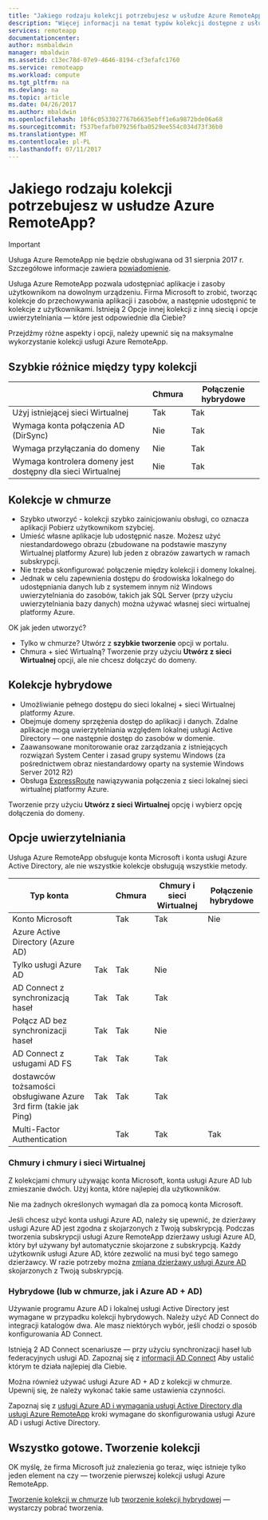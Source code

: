 ```yaml
---
title: "Jakiego rodzaju kolekcji potrzebujesz w usłudze Azure RemoteApp? | Microsoft Docs"
description: "Więcej informacji na temat typów kolekcji dostępne z usługą Azure RemoteApp."
services: remoteapp
documentationcenter: 
author: msmbaldwin
manager: mbaldwin
ms.assetid: c13ec78d-07e9-4646-8194-cf3efafc1760
ms.service: remoteapp
ms.workload: compute
ms.tgt_pltfrm: na
ms.devlang: na
ms.topic: article
ms.date: 04/26/2017
ms.author: mbaldwin
ms.openlocfilehash: 10f6c0533027767b6635ebff1e6a9872bde06a68
ms.sourcegitcommit: f537befafb079256fba0529ee554c034d73f36b0
ms.translationtype: MT
ms.contentlocale: pl-PL
ms.lasthandoff: 07/11/2017
---
```

# <a name="what-kind-of-collection-do-you-need-for-azure-remoteapp"></a>Jakiego rodzaju kolekcji potrzebujesz w usłudze Azure RemoteApp?
> [!IMPORTANT]
> Usługa Azure RemoteApp nie będzie obsługiwana od 31 sierpnia 2017 r. Szczegółowe informacje zawiera [powiadomienie](https://go.microsoft.com/fwlink/?linkid=821148).
> 
> 

Usługa Azure RemoteApp pozwala udostępniać aplikacje i zasoby użytkownikom na dowolnym urządzeniu. Firma Microsoft to zrobić, tworząc kolekcje do przechowywania aplikacji i zasobów, a następnie udostępnić te kolekcje z użytkownikami. Istnieją 2 Opcje innej kolekcji z inną siecią i opcje uwierzytelniania — które jest odpowiednie dla Ciebie?

Przejdźmy różne aspekty i opcji, należy upewnić się na maksymalne wykorzystanie kolekcji usługi Azure RemoteApp. 

## <a name="quick-differences-between-the-collection-types"></a>Szybkie różnice między typy kolekcji
|  | Chmura | Połączenie hybrydowe |
| --- | --- | --- |
| Użyj istniejącej sieci Wirtualnej |Tak |Tak |
| Wymaga konta połączenia AD (DirSync) |Nie |Tak |
| Wymaga przyłączania do domeny |Nie |Tak |
| Wymaga kontrolera domeny jest dostępny dla sieci Wirtualnej |Nie |Tak |

## <a name="cloud-collections"></a>Kolekcje w chmurze
* Szybko utworzyć - kolekcji szybko zainicjowaniu obsługi, co oznacza aplikacji Pobierz użytkownikom szybciej.
* Umieść własne aplikacje lub udostępnić nasze. Możesz użyć niestandardowego obrazu (zbudowane na podstawie maszyny Wirtualnej platformy Azure) lub jeden z obrazów zawartych w ramach subskrypcji.
* Nie trzeba skonfigurować połączenie między kolekcji i domeny lokalnej.
* Jednak w celu zapewnienia dostępu do środowiska lokalnego do udostępniania danych lub z systemem innym niż Windows uwierzytelniania do zasobów, takich jak SQL Server (przy użyciu uwierzytelniania bazy danych) można używać własnej sieci wirtualnej platformy Azure.

OK jak jeden utworzyć?

* Tylko w chmurze? Utwórz z **szybkie tworzenie** opcji w portalu.
* Chmura + sieć Wirtualną? Tworzenie przy użyciu **Utwórz z sieci Wirtualnej** opcji, ale nie chcesz dołączyć do domeny.

## <a name="hybrid-collections"></a>Kolekcje hybrydowe
* Umożliwianie pełnego dostępu do sieci lokalnej + sieci Wirtualnej platformy Azure.
* Obejmuje domeny sprzężenia dostęp do aplikacji i danych. Zdalne aplikacje mogą uwierzytelniania względem lokalnej usługi Active Directory — one następnie dostęp do zasobów w domenie.
* Zaawansowane monitorowanie oraz zarządzania z istniejących rozwiązań System Center i zasad grupy systemu Windows (za pośrednictwem obraz niestandardowy oparty na systemie Windows Server 2012 R2)
* Obsługa [ExpressRoute](https://azure.microsoft.com/services/expressroute/) nawiązywania połączenia z sieci lokalnej sieci wirtualnej platformy Azure.

Tworzenie przy użyciu **Utwórz z sieci Wirtualnej** opcję i wybierz opcję dołączenia do domeny.

## <a name="authentication-options"></a>Opcje uwierzytelniania
Usługa Azure RemoteApp obsługuje konta Microsoft i konta usługi Azure Active Directory, ale nie wszystkie kolekcje obsługują wszystkie metody. 

| Typ konta |  | Chmura | Chmury i sieci Wirtualnej | Połączenie hybrydowe |
| --- | --- | --- | --- | --- |
| Konto Microsoft | |Tak |Tak |Nie |
| Azure Active Directory (Azure AD) | | | | |
| Tylko usługi Azure AD |Tak |Tak |Nie | |
| AD Connect z synchronizacją haseł |Tak |Tak |Tak | |
| Połącz AD bez synchronizacji haseł |Tak |Tak |Nie | |
| AD Connect z usługami AD FS |Tak |Tak |Tak | |
| dostawców tożsamości obsługiwane Azure 3rd firm (takie jak Ping) |Tak |Tak |Tak | |
| Multi-Factor Authentication | |Tak |Tak |Tak |

### <a name="cloud-and-cloud--vnet"></a>Chmury i chmury i sieci Wirtualnej
Z kolekcjami chmury używając konta Microsoft, konta usługi Azure AD lub zmieszanie dwóch. Użyj konta, które najlepiej dla użytkowników.

Nie ma żadnych określonych wymagań dla za pomocą konta Microsoft. 

Jeśli chcesz użyć konta usługi Azure AD, należy się upewnić, że dzierżawy usługi Azure AD jest zgodna z skojarzonych z Twoją subskrypcją. Podczas tworzenia subskrypcji usługi Azure RemoteApp dzierżawy usługi Azure AD, który był używany był automatycznie skojarzone z subskrypcją. Każdy użytkownik usługi Azure AD, które zezwolić na musi być tego samego dzierżawcy. W razie potrzeby można [zmiana dzierżawy usługi Azure AD](remoteapp-changetenant.md) skojarzonych z Twoją subskrypcją.

### <a name="hybrid-or-cloud--azure-ad--ad"></a>Hybrydowe (lub w chmurze, jak i Azure AD + AD)
Używanie programu Azure AD i lokalnej usługi Active Directory jest wymagane w przypadku kolekcji hybrydowych. Należy użyć AD Connect do integracji katalogów dwa. Ale masz niektórych wybór, jeśli chodzi o sposób konfigurowania AD Connect. 

Istnieją 2 AD Connect scenariusze — przy użyciu synchronizacji haseł lub federacyjnych usługi AD. Zapoznaj się z [informacji AD Connect](../active-directory/active-directory-aadconnect.md) Aby ustalić którym te działa najlepiej dla Ciebie.

Można również używać usługi Azure AD + AD z kolekcji w chmurze. Upewnij się, że należy wykonać takie same ustawienia czynności.

Zapoznaj się z [usługi Azure AD i wymagania usługi Active Directory dla usługi Azure RemoteApp](remoteapp-ad.md) kroki wymagane do skonfigurowania usługi Azure AD i usługi Active Directory.

## <a name="go-create-your-collection"></a>Wszystko gotowe. Tworzenie kolekcji
OK myślę, że firma Microsoft już znalezienia go teraz, więc istnieje tylko jeden element na czy — tworzenie pierwszej kolekcji usługi Azure RemoteApp.

[Tworzenie kolekcji w chmurze](remoteapp-create-cloud-deployment.md) lub [tworzenie kolekcji hybrydowej](remoteapp-create-hybrid-deployment.md) — wystarczy pobrać tworzenia.

